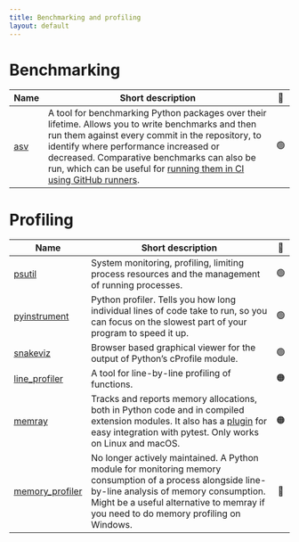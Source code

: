 ```yaml
---
title: Benchmarking and profiling
layout: default
---
```


# Benchmarking

| Name                                         | Short description                                                                                                                                                                                                                                                                                                                                                                         | 🚦  |
| -------------------------------------------- | ----------------------------------------------------------------------------------------------------------------------------------------------------------------------------------------------------------------------------------------------------------------------------------------------------------------------------------------------------------------------------------------- | :-: |
| [asv](https://asv.readthedocs.io/en/stable/) | A tool for benchmarking Python packages over their lifetime. Allows you to write benchmarks and then run them against every commit in the repository, to identify where performance increased or decreased. Comparative benchmarks can also be run, which can be useful for [running them in CI using GitHub runners](https://labs.quansight.org/blog/2021/08/github-actions-benchmarks). | 🟢  |

# Profiling

| Name                                                          | Short description                                                                                                                                                                                                                           | 🚦  |
| ------------------------------------------------------------- | ------------------------------------------------------------------------------------------------------------------------------------------------------------------------------------------------------------------------------------------- | :-: |
| [psutil](https://psutil.readthedocs.io/en/latest/)            | System monitoring, profiling, limiting process resources and the management of running processes.                                                                                                                                           | 🟢  |
| [pyinstrument](https://pyinstrument.readthedocs.io/en/stable) | Python profiler. Tells you how long individual lines of code take to run, so you can focus on the slowest part of your program to speed it up.                                                                                              | 🟢  |
| [snakeviz](https://jiffyclub.github.io/snakeviz/)             | Browser based graphical viewer for the output of Python’s cProfile module.                                                                                                                                                                  | 🟢  |
| [line_profiler](https://pypi.org/project/line-profiler/)      | A tool for line-by-line profiling of functions.                                                                                                                                                                                             | 🟠  |
| [memray](https://bloomberg.github.io/memray/)                 | Tracks and reports memory allocations, both in Python code and in compiled extension modules. It also has a [plugin](https://pytest-memray.readthedocs.io/en/latest/) for easy integration with pytest. Only works on Linux and macOS.      | 🟠  |
| [memory_profiler](https://pypi.org/project/memory-profiler/)  | No longer actively maintained. A Python module for monitoring memory consumption of a process alongside line-by-line analysis of memory consumption. Might be a useful alternative to memray if you need to do memory profiling on Windows. | 🔴  |

